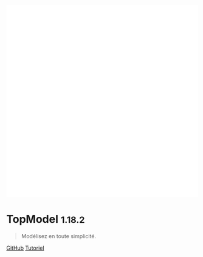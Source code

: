 ![logo](./media/IconDark.svg)

# TopModel <small>1.18.2</small>

> Modélisez en toute simplicité.

[GitHub](https://github.com/klee-contrib/topmodel)
[Tutoriel](/getting-started/00_getting_started.md)
